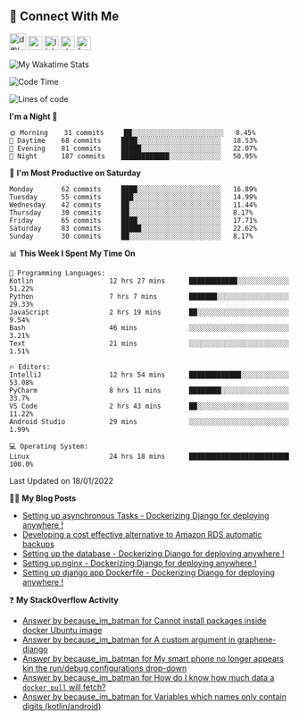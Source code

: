 ## :speech_balloon: Connect With Me
[<img src='https://cdn.jsdelivr.net/npm/simple-icons@3.0.1/icons/dev-dot-to.svg' alt='dev' height='30'>](https://dev.to/ashiqursuperfly)    [<img src='https://cdn.jsdelivr.net/npm/simple-icons@3.0.1/icons/cloudbees.svg' alt='website' height='25'>](https://ashiqur-rahman-buet16.herokuapp.com/)    [<img src='https://cdn.jsdelivr.net/npm/simple-icons@3.0.1/icons/linkedin.svg' alt='linkedin' height='25'>](https://www.linkedin.com/in/ashiq-buet16/)    [<img src='https://cdn.jsdelivr.net/npm/simple-icons@3.0.1/icons/stackoverflow.svg' alt='stackoverflow' height='25'>](https://stackoverflow.com/users/10498418/because-im-batman)    [<img src='https://cdn.jsdelivr.net/npm/simple-icons@3.0.1/icons/facebook.svg' alt='facebook' height='25'>](https://www.facebook.com/ashiqur.superfly/)
<!--
[<img src='https://cdn.jsdelivr.net/npm/simple-icons@3.0.1/icons/instagram.svg' alt='instagram' height='40'>](https://www.instagram.com/ashiqursuperfly/)
[<img src='https://cdn.jsdelivr.net/npm/simple-icons@3.0.1/icons/github.svg' alt='github' height='40'>](https://github.com/ashiqursuperfly)  
-->

![My Wakatime Stats](https://github-readme-stats.vercel.app/api/wakatime?username=ashiqursuperfly&layout=compact)

<!--START_SECTION:waka-->
![Code Time](http://img.shields.io/badge/Code%20Time-544%20hrs%2053%20mins-blue)

![Lines of code](https://img.shields.io/badge/From%20Hello%20World%20I%27ve%20Written-274%20Thousand%20lines%20of%20code-blue)

**I'm a Night 🦉** 

```text
🌞 Morning    31 commits     ██░░░░░░░░░░░░░░░░░░░░░░░   8.45% 
🌆 Daytime    68 commits     ████░░░░░░░░░░░░░░░░░░░░░   18.53% 
🌃 Evening    81 commits     █████░░░░░░░░░░░░░░░░░░░░   22.07% 
🌙 Night      187 commits    ████████████░░░░░░░░░░░░░   50.95%

```
📅 **I'm Most Productive on Saturday** 

```text
Monday       62 commits     ████░░░░░░░░░░░░░░░░░░░░░   16.89% 
Tuesday      55 commits     ███░░░░░░░░░░░░░░░░░░░░░░   14.99% 
Wednesday    42 commits     ██░░░░░░░░░░░░░░░░░░░░░░░   11.44% 
Thursday     30 commits     ██░░░░░░░░░░░░░░░░░░░░░░░   8.17% 
Friday       65 commits     ████░░░░░░░░░░░░░░░░░░░░░   17.71% 
Saturday     83 commits     █████░░░░░░░░░░░░░░░░░░░░   22.62% 
Sunday       30 commits     ██░░░░░░░░░░░░░░░░░░░░░░░   8.17%

```


📊 **This Week I Spent My Time On** 

```text
💬 Programming Languages: 
Kotlin                   12 hrs 27 mins      ████████████░░░░░░░░░░░░░   51.22% 
Python                   7 hrs 7 mins        ███████░░░░░░░░░░░░░░░░░░   29.33% 
JavaScript               2 hrs 19 mins       ██░░░░░░░░░░░░░░░░░░░░░░░   9.54% 
Bash                     46 mins             ░░░░░░░░░░░░░░░░░░░░░░░░░   3.21% 
Text                     21 mins             ░░░░░░░░░░░░░░░░░░░░░░░░░   1.51%

🔥 Editors: 
IntelliJ                 12 hrs 54 mins      █████████████░░░░░░░░░░░░   53.08% 
PyCharm                  8 hrs 11 mins       ████████░░░░░░░░░░░░░░░░░   33.7% 
VS Code                  2 hrs 43 mins       ██░░░░░░░░░░░░░░░░░░░░░░░   11.22% 
Android Studio           29 mins             ░░░░░░░░░░░░░░░░░░░░░░░░░   1.99%

💻 Operating System: 
Linux                    24 hrs 18 mins      █████████████████████████   100.0%

```


 Last Updated on 18/01/2022
<!--END_SECTION:waka-->

✍🏻 **My Blog Posts** 
<!-- BLOG-POST-LIST:START -->
- [Setting up asynchronous Tasks - Dockerizing Django for deploying anywhere !](https://dev.to/ashiqursuperfly/setting-up-asynchronous-tasks-32f0)
- [Developing a cost effective alternative to Amazon RDS automatic backups](https://dev.to/ashiqursuperfly/cost-effective-alternative-to-amazon-rds-database-backups-1ll5)
- [Setting up the database - Dockerizing Django for deploying anywhere !](https://dev.to/ashiqursuperfly/setting-up-the-database-dockerizing-django-for-deploying-anywhere-3emg)
- [Setting up nginx - Dockerizing Django for deploying anywhere !](https://dev.to/ashiqursuperfly/setting-up-nginx-dockerizing-django-for-deploying-anywhere-536i)
- [Setting up django app Dockerfile - Dockerizing Django for deploying anywhere !](https://dev.to/ashiqursuperfly/setting-up-django-app-dockerfile-dockerizing-django-for-deploying-anywhere-4mpc)
<!-- BLOG-POST-LIST:END -->

❓ **My StackOverflow Activity**
<!-- STACKOVERFLOW:START -->
- [Answer by because_im_batman for Cannot install packages inside docker Ubuntu image](https://stackoverflow.com/questions/27273412/cannot-install-packages-inside-docker-ubuntu-image/69930809#69930809)
- [Answer by because_im_batman for A custom argument in graphene-django](https://stackoverflow.com/questions/53453420/a-custom-argument-in-graphene-django/69785312#69785312)
- [Answer by because_im_batman for My smart phone no longer appears kin the run/debug configurations drop-down](https://stackoverflow.com/questions/68990513/my-smart-phone-no-longer-appears-kin-the-run-debug-configurations-drop-down/68991236#68991236)
- [Answer by because_im_batman for How do I know how much data a `docker pull` will fetch?](https://stackoverflow.com/questions/68919509/how-do-i-know-how-much-data-a-docker-pull-will-fetch/68920221#68920221)
- [Answer by because_im_batman for Variables which names only contain digits &lpar;kotlin/android&rpar;](https://stackoverflow.com/questions/68871856/variables-which-names-only-contain-digits-kotlin-android/68872000#68872000)
<!-- STACKOVERFLOW:END -->

<!-- ![Top Langs](https://github-readme-stats.vercel.app/api/top-langs/?username=ashiqursuperfly&layout=compact) -->
<!--
![Ashiqur's Stats](https://github-readme-stats.vercel.app/api?username=ashiqursuperfly&show_icons=true&theme=nord&count_private=true)
![Top Langs](https://github-readme-stats.vercel.app/api/top-langs/?username=ashiqursuperfly&layout=compact&theme=radical)
![Profile views](https://gpvc.arturio.dev/ashiqursuperfly)
Here are some ideas to get you started:

- 🔭 I’m currently working on ...
- 🌱 I’m currently learning ...
- 👯 I’m looking to collaborate on ...
- 🤔 I’m looking for help with ...
- 💬 Ask me about ...
- 📫 How to reach me: ...
- 😄 Pronouns: ...
- ⚡ Fun fact: ...
-->
